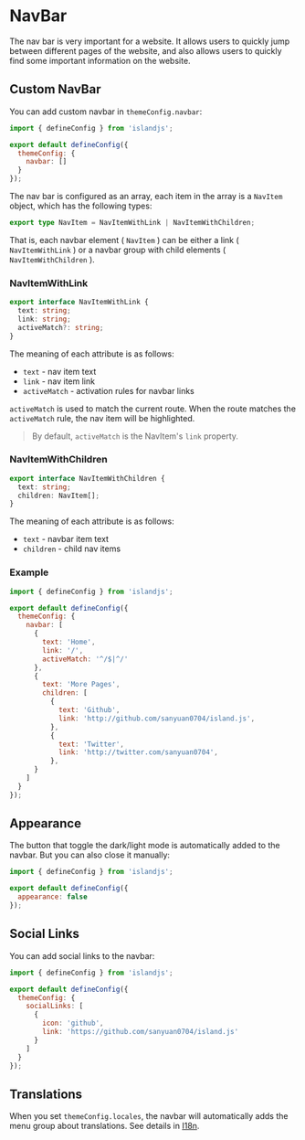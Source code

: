 # NavBar

The nav bar is very important for a website. It allows users to quickly jump between different pages of the website, and also allows users to quickly find some important information on the website.

## Custom NavBar

You can add custom navbar in `themeConfig.navbar`:

```js
import { defineConfig } from 'islandjs';

export default defineConfig({
  themeConfig: {
    navbar: []
  }
});
```

The nav bar is configured as an array, each item in the array is a `NavItem` object, which has the following types:

```ts
export type NavItem = NavItemWithLink | NavItemWithChildren;
```

That is, each navbar element ( `NavItem` ) can be either a link ( `NavItemWithLink` ) or a navbar group with child elements ( `NavItemWithChildren` ).

### NavItemWithLink

```ts
export interface NavItemWithLink {
  text: string;
  link: string;
  activeMatch?: string;
}
```

The meaning of each attribute is as follows:

- `text` - nav item text
- `link` - nav item link
- `activeMatch` - activation rules for navbar links

`activeMatch` is used to match the current route. When the route matches the `activeMatch` rule, the nav item will be highlighted.

> By default, `activeMatch` is the NavItem's `link` property.

### NavItemWithChildren

```ts
export interface NavItemWithChildren {
  text: string;
  children: NavItem[];
}
```

The meaning of each attribute is as follows:

- `text` - navbar item text
- `children` - child nav items

### Example

```js
import { defineConfig } from 'islandjs';

export default defineConfig({
  themeConfig: {
    navbar: [
      {
        text: 'Home',
        link: '/',
        activeMatch: '^/$|^/'
      },
      {
        text: 'More Pages',
        children: [
          {
            text: 'Github',
            link: 'http://github.com/sanyuan0704/island.js',
          },
          {
            text: 'Twitter',
            link: 'http://twitter.com/sanyuan0704',
          },
      }
    ]
  }
});
```

## Appearance

The button that toggle the dark/light mode is automatically added to the navbar. But you can also close it manually:

```js
import { defineConfig } from 'islandjs';

export default defineConfig({
  appearance: false
});
```

## Social Links

You can add social links to the navbar:

```js
import { defineConfig } from 'islandjs';

export default defineConfig({
  themeConfig: {
    socialLinks: [
      {
        icon: 'github',
        link: 'https://github.com/sanyuan0704/island.js'
      }
    ]
  }
});
```

## Translations

When you set `themeConfig.locales`, the navbar will automatically adds the menu group about translations. See details in [I18n](/en/guide/i18n).
